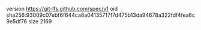 version https://git-lfs.github.com/spec/v1
oid sha256:93009c07ebf6f644ca8a04135717f7d475b13da94678a322fdf4fea6c9e5df76
size 2169
